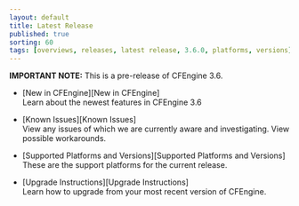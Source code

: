 ```yaml
---
layout: default
title: Latest Release
published: true
sorting: 60
tags: [overviews, releases, latest release, 3.6.0, platforms, versions]
---
```


**IMPORTANT NOTE:** This is a pre-release of CFEngine 3.6. 

<!--- TODO: move up when no longer a pre-release
-->


* [New in CFEngine][New in CFEngine]  
Learn about the newest features in CFEngine 3.6

* [Known Issues][Known Issues]  
View any issues of which we are currently aware and investigating. View possible workarounds.

* [Supported Platforms and Versions][Supported Platforms and Versions]  
These are the support platforms for the current release.

* [Upgrade Instructions][Upgrade Instructions]  
Learn how to upgrade from your most recent version of CFEngine.


